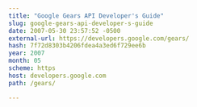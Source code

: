 ```yaml
---
title: "Google Gears API Developer's Guide"
slug: google-gears-api-developer-s-guide
date: 2007-05-30 23:57:52 -0500
external-url: https://developers.google.com/gears/
hash: 7f72d8303b4206fdea4a3ed6f729ee6b
year: 2007
month: 05
scheme: https
host: developers.google.com
path: /gears/

---
```



